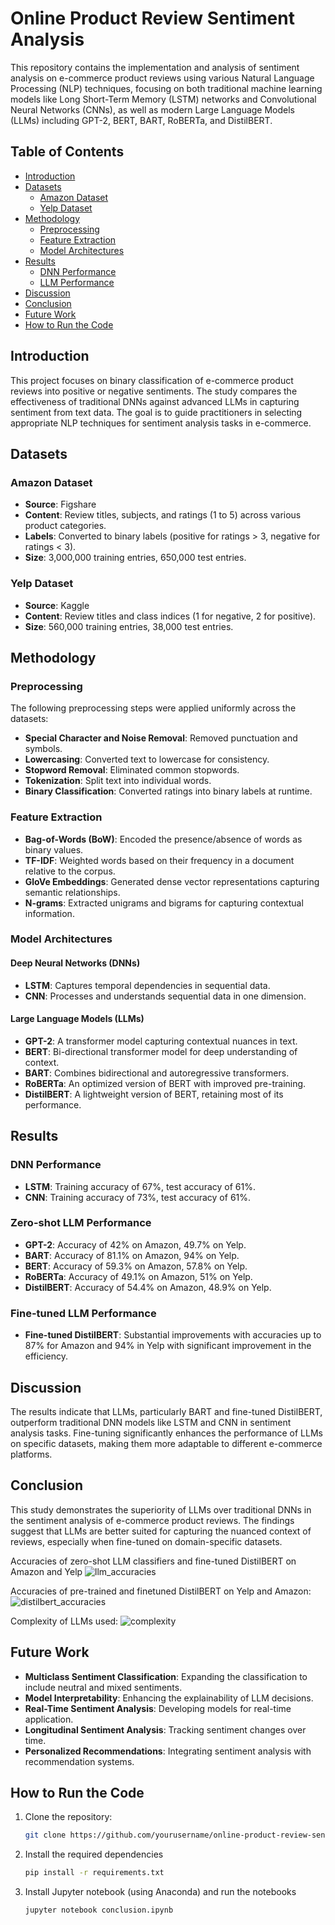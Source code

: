 # Online Product Review Sentiment Analysis

This repository contains the implementation and analysis of sentiment analysis on e-commerce product reviews using various Natural Language Processing (NLP) techniques, focusing on both traditional machine learning models like Long Short-Term Memory (LSTM) networks and Convolutional Neural Networks (CNNs), as well as modern Large Language Models (LLMs) including GPT-2, BERT, BART, RoBERTa, and DistilBERT.

## Table of Contents
- [Introduction](#introduction)
- [Datasets](#datasets)
  - [Amazon Dataset](#amazon-dataset)
  - [Yelp Dataset](#yelp-dataset)
- [Methodology](#methodology)
  - [Preprocessing](#preprocessing)
  - [Feature Extraction](#feature-extraction)
  - [Model Architectures](#model-architectures)
- [Results](#results)
  - [DNN Performance](#dnn-performance)
  - [LLM Performance](#llm-performance)
- [Discussion](#discussion)
- [Conclusion](#conclusion)
- [Future Work](#future-work)
- [How to Run the Code](#how-to-run-the-code)

## Introduction

This project focuses on binary classification of e-commerce product reviews into positive or negative sentiments. The study compares the effectiveness of traditional DNNs against advanced LLMs in capturing sentiment from text data. The goal is to guide practitioners in selecting appropriate NLP techniques for sentiment analysis tasks in e-commerce.

## Datasets

### Amazon Dataset
- **Source**: Figshare
- **Content**: Review titles, subjects, and ratings (1 to 5) across various product categories.
- **Labels**: Converted to binary labels (positive for ratings > 3, negative for ratings < 3).
- **Size**: 3,000,000 training entries, 650,000 test entries.

### Yelp Dataset
- **Source**: Kaggle
- **Content**: Review titles and class indices (1 for negative, 2 for positive).
- **Size**: 560,000 training entries, 38,000 test entries.

## Methodology

### Preprocessing
The following preprocessing steps were applied uniformly across the datasets:
- **Special Character and Noise Removal**: Removed punctuation and symbols.
- **Lowercasing**: Converted text to lowercase for consistency.
- **Stopword Removal**: Eliminated common stopwords.
- **Tokenization**: Split text into individual words.
- **Binary Classification**: Converted ratings into binary labels at runtime.

### Feature Extraction
- **Bag-of-Words (BoW)**: Encoded the presence/absence of words as binary values.
- **TF-IDF**: Weighted words based on their frequency in a document relative to the corpus.
- **GloVe Embeddings**: Generated dense vector representations capturing semantic relationships.
- **N-grams**: Extracted unigrams and bigrams for capturing contextual information.

### Model Architectures

#### Deep Neural Networks (DNNs)
- **LSTM**: Captures temporal dependencies in sequential data.
- **CNN**: Processes and understands sequential data in one dimension.

#### Large Language Models (LLMs)
- **GPT-2**: A transformer model capturing contextual nuances in text.
- **BERT**: Bi-directional transformer model for deep understanding of context.
- **BART**: Combines bidirectional and autoregressive transformers.
- **RoBERTa**: An optimized version of BERT with improved pre-training.
- **DistilBERT**: A lightweight version of BERT, retaining most of its performance.

## Results

### DNN Performance
- **LSTM**: Training accuracy of 67%, test accuracy of 61%.
- **CNN**: Training accuracy of 73%, test accuracy of 61%.

### Zero-shot LLM Performance
- **GPT-2**: Accuracy of 42% on Amazon, 49.7% on Yelp.
- **BART**: Accuracy of 81.1% on Amazon, 94% on Yelp.
- **BERT**: Accuracy of 59.3% on Amazon, 57.8% on Yelp.
- **RoBERTa**: Accuracy of 49.1% on Amazon, 51% on Yelp.
- **DistilBERT**: Accuracy of 54.4% on Amazon, 48.9% on Yelp.

### Fine-tuned LLM Performance
- **Fine-tuned DistilBERT**: Substantial improvements with accuracies up to 87% for Amazon and 94% in Yelp with significant improvement in the efficiency.
  

## Discussion

The results indicate that LLMs, particularly BART and fine-tuned DistilBERT, outperform traditional DNN models like LSTM and CNN in sentiment analysis tasks. Fine-tuning significantly enhances the performance of LLMs on specific datasets, making them more adaptable to different e-commerce platforms.

## Conclusion

This study demonstrates the superiority of LLMs over traditional DNNs in the sentiment analysis of e-commerce product reviews. The findings suggest that LLMs are better suited for capturing the nuanced context of reviews, especially when fine-tuned on domain-specific datasets.

Accuracies of zero-shot LLM classifiers and fine-tuned DistilBERT on Amazon and Yelp
![llm_accuracies](./results/finetuned_distilbert_performance.png)

Accuracies of pre-trained and finetuned DistilBERT on Yelp and Amazon:
![distilbert_accuracies](./results/all_distilbert.png)

Complexity of LLMs used:
![complexity](./results/number_of_parameters.png)

## Future Work

- **Multiclass Sentiment Classification**: Expanding the classification to include neutral and mixed sentiments.
- **Model Interpretability**: Enhancing the explainability of LLM decisions.
- **Real-Time Sentiment Analysis**: Developing models for real-time application.
- **Longitudinal Sentiment Analysis**: Tracking sentiment changes over time.
- **Personalized Recommendations**: Integrating sentiment analysis with recommendation systems.

## How to Run the Code

1. Clone the repository:
   ```bash
   git clone https://github.com/yourusername/online-product-review-sentiment-analysis.git
   ```
2. Install the required dependencies
   ```bash
   pip install -r requirements.txt
   ```
3. Install Jupyter notebook (using Anaconda) and run the notebooks
   ```bash
   jupyter notebook conclusion.ipynb
   ```
